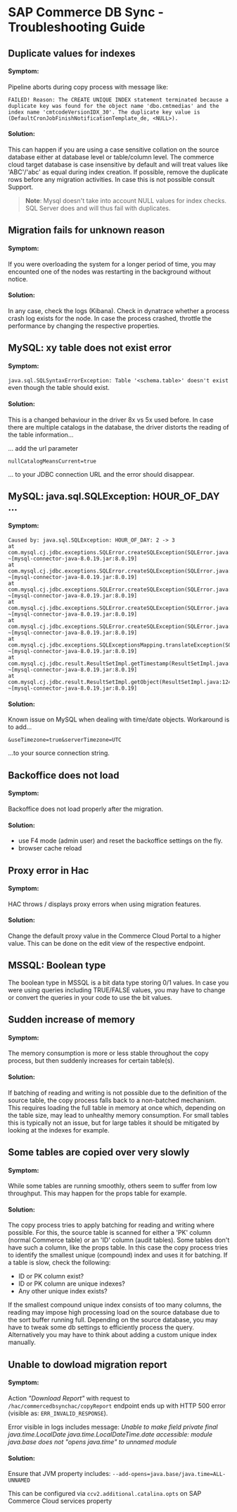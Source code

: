 # SAP Commerce DB Sync - Troubleshooting Guide

## Duplicate values for indexes

#### Symptom:

Pipeline aborts during copy process with message like:
```
FAILED! Reason: The CREATE UNIQUE INDEX statement terminated because a duplicate key was found for the object name 'dbo.cmtmedias' and the index name 'cmtcodeVersionIDX_30'. The duplicate key value is (DefaultCronJobFinishNotificationTemplate_de, <NULL>).
```

#### Solution:

This can happen if you are using a case sensitive collation on the source database either at database level or table/column level.
The commerce cloud target database is case insensitive by default and will treat values like 'ABC'/'abc' as equal during index creation.
If possible, remove the duplicate rows before any migration activities. In case this is not possible consult Support.

> **Note**: Mysql doesn't take into account NULL values for index checks. SQL Server does and will thus fail with duplicates.

## Migration fails for unknown reason

#### Symptom:

If you were overloading the system for a longer period of time, you may encounted one of the nodes was restarting in the background without notice.


#### Solution:

In any case, check the logs (Kibana).
Check in dynatrace whether a process crash log exists for the node.
In case the process crashed, throttle the performance by changing the respective properties.


## MySQL: xy table does not exist error

#### Symptom:

`java.sql.SQLSyntaxErrorException: Table '<schema.table>' doesn't exist`
even though the table should exist.

#### Solution:

This is a changed behaviour in the driver 8x vs 5x used before. In case there are multiple catalogs in the database, the driver distorts the reading of the table information...

... add the url parameter 

`nullCatalogMeansCurrent=true`

... to your JDBC connection URL and the error should disappear.

## MySQL: java.sql.SQLException: HOUR_OF_DAY ...

#### Symptom:


```
Caused by: java.sql.SQLException: HOUR_OF_DAY: 2 -> 3
at com.mysql.cj.jdbc.exceptions.SQLError.createSQLException(SQLError.java:129) ~[mysql-connector-java-8.0.19.jar:8.0.19]
at com.mysql.cj.jdbc.exceptions.SQLError.createSQLException(SQLError.java:97) ~[mysql-connector-java-8.0.19.jar:8.0.19]
at com.mysql.cj.jdbc.exceptions.SQLError.createSQLException(SQLError.java:89) ~[mysql-connector-java-8.0.19.jar:8.0.19]
at com.mysql.cj.jdbc.exceptions.SQLError.createSQLException(SQLError.java:63) ~[mysql-connector-java-8.0.19.jar:8.0.19]
at com.mysql.cj.jdbc.exceptions.SQLError.createSQLException(SQLError.java:73) ~[mysql-connector-java-8.0.19.jar:8.0.19]
at com.mysql.cj.jdbc.exceptions.SQLExceptionsMapping.translateException(SQLExceptionsMapping.java:85) ~[mysql-connector-java-8.0.19.jar:8.0.19]
at com.mysql.cj.jdbc.result.ResultSetImpl.getTimestamp(ResultSetImpl.java:903) ~[mysql-connector-java-8.0.19.jar:8.0.19]
at com.mysql.cj.jdbc.result.ResultSetImpl.getObject(ResultSetImpl.java:1243) ~[mysql-connector-java-8.0.19.jar:8.0.19]
```

#### Solution:

Known issue on MySQL when dealing with time/date objects. Workaround is to add...

`&useTimezone=true&serverTimezone=UTC`

...to your source connection string.


## Backoffice does not load

#### Symptom: 

Backoffice does not load properly after the migration.

#### Solution:

- use F4 mode (admin user) and reset the backoffice settings on the fly.
- browser cache reload

## Proxy error in Hac

#### Symptom: 

HAC throws / displays proxy errors when using migration features.

#### Solution:

Change the default proxy value in the Commerce Cloud Portal to a higher value.
This can be done on the edit view of the respective endpoint.

## MSSQL: Boolean type

The boolean type in MSSQL is a bit data type storing 0/1 values.
In case you were using queries including TRUE/FALSE values, you may have to change or convert the queries in your code to use the bit values. 

## Sudden increase of memory

#### Symptom:

The memory consumption is more or less stable throughout the copy process, but then suddenly increases for certain table(s).

#### Solution:

If batching of reading and writing is not possible due to the definition of the source table, the copy process falls back to a non-batched mechanism.
This requires loading the full table in memory at once which, depending on the table size, may lead to unhealthy memory consumption.
For small tables this is typically not an issue, but for large tables it should be mitigated by looking at the indexes for example.

## Some tables are copied over very slowly

#### Symptom:

While some tables are running smoothly, others seem to suffer from low throughput.
This may happen for the props table for example.

#### Solution:

The copy process tries to apply batching for reading and writing where possible.
For this, the source table is scanned for either a 'PK' column (normal Commerce table) or an 'ID' column (audit tables).
Some tables don't have such a column, like the props table. In this case the copy process tries to identify the smallest unique (compound) index and uses it for batching.
If a table is slow, check the following:
- ID or PK column exist?
- ID or PK column are unique indexes?
- Any other unique index exists?

If the smallest compound unique index consists of too many columns, the reading may impose high processing load on the source database due to the sort buffer running full.
Depending on the source database, you may have to tweak some db settings to efficiently process the query.
Alternatively you may have to think about adding a custom unique index manually.

## Unable to dowload migration report

#### Symptom:

Action _"Download Report"_ with request to `/hac/commercedbsynchac/copyReport` endpoint ends up with HTTP 500 error (visible as: `ERR_INVALID_RESPONSE`).

Error visible in logs includes message: _Unable to make field private final java.time.LocalDate java.time.LocalDateTime.date accessible: module java.base does not "opens java.time" to unnamed module_ 

#### Solution:

Ensure that JVM property includes: `--add-opens=java.base/java.time=ALL-UNNAMED`

This can be configured via `ccv2.additional.catalina.opts` on SAP Commerce Cloud services property
